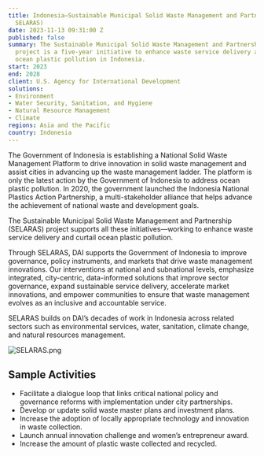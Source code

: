 ```yaml
---
title: Indonesia—Sustainable Municipal Solid Waste Management and Partnership (USAID
  SELARAS)
date: 2023-11-13 09:31:00 Z
published: false
summary: The Sustainable Municipal Solid Waste Management and Partnership (SELARAS)
  project is a five-year initiative to enhance waste service delivery and curtail
  ocean plastic pollution in Indonesia.
start: 2023
end: 2028
client: U.S. Agency for International Development
solutions:
- Environment
- Water Security, Sanitation, and Hygiene
- Natural Resource Management
- Climate
regions: Asia and the Pacific
country: Indonesia
---
```


The Government of Indonesia is establishing a National Solid Waste Management Platform to drive innovation in solid waste management and assist cities in advancing up the waste management ladder. The platform is only the latest action by the Government of Indonesia to address ocean plastic pollution. In 2020, the government launched the Indonesia National Plastics Action Partnership, a multi-stakeholder alliance that helps advance the achievement of national waste and development goals.  

The Sustainable Municipal Solid Waste Management and Partnership (SELARAS) project supports all these initiatives—working to enhance waste service delivery and curtail ocean plastic pollution.
 
Through SELARAS, DAI supports the Government of Indonesia to improve governance, policy instruments, and markets that drive waste management innovations. Our interventions at national and subnational levels, emphasize integrated, city-centric, data-informed solutions that improve sector governance, expand sustainable service delivery, accelerate market innovations, and empower communities to ensure that waste management evolves as an inclusive and accountable service.
  
SELARAS builds on DAI’s decades of work in Indonesia across related sectors such as environmental services, water, sanitation, climate change, and natural resources management. 

![SELARAS.png](/uploads/SELARAS.png)

## Sample Activities

* Facilitate a dialogue loop that links critical national policy and governance reforms with implementation under city partnerships.
* Develop or update solid waste master plans and investment plans.
* Increase the adoption of locally appropriate technology and innovation in waste collection.
* Launch annual innovation challenge and women’s entrepreneur award.
* Increase the amount of plastic waste collected and recycled.